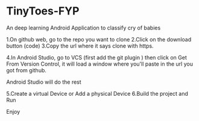# TinyToes-FYP
An deep learning Android Application to classify cry of babies 

1.On github web, go to the repo you want to clone
2.Click on the download button (code)
3.Copy the url where it says clone with https.

4.In Android Studio, go to VCS (first add the git plugin ) then click on Get From Version Control, 
it will load a window where you'll paste in the url you got from github.

Android Studio will do the rest

5.Create a virtual Device or Add a physical Device
6.Build the project and Run

Enjoy
